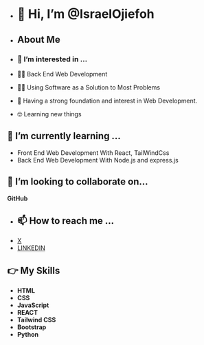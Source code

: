 - # 👋 Hi, I’m @IsraelOjiefoh #
- ## About Me
- ### 👀 I’m interested in ...
  
- 🧑‍💻  Back End Web Development
- 🧑‍💻  Using Software as a Solution to Most Problems 
- 📝  Having a strong foundation and interest in Web Development.
- 🤓 Learning new things 

 ## 🌱 I’m currently learning ...
 
- Front End Web Development With React, TailWindCss 
- Back End Web Development With Node.js and express.js
## 💞️ I’m looking to collaborate on...
**GitHub**
- ## 📫 How to reach me ...
- [X](x.com/Israel_Ojiefoh1)
- [LINKEDIN](https://www.linkedin.com/me?trk=p_mwlite_feed_updates-secondary_nav)

## 👉 My Skills
- **HTML**
- **CSS**
- **JavaScript**
- **REACT**
- **Tailwind CSS**
- **Bootstrap**
- **Python**

